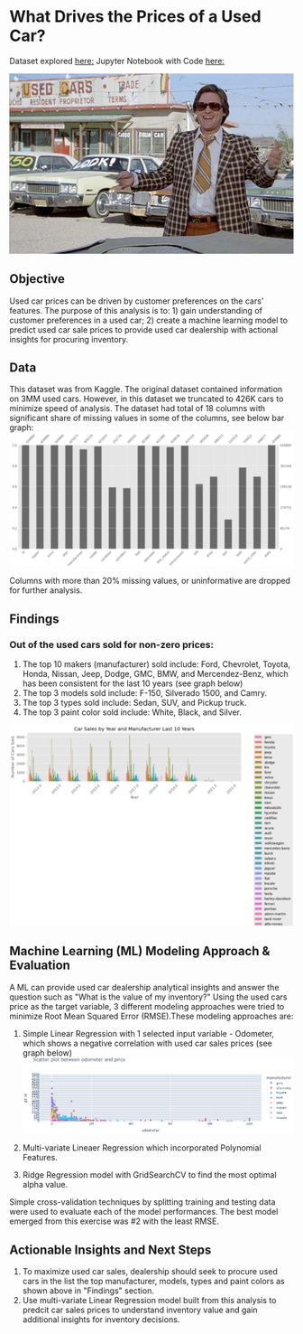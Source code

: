 # What Drives the Prices of a Used Car? 
Dataset explored [here:](https://github.com/jing-li528/Used_car_sales/blob/main/data.zip)
Jupyter Notebook with Code [here:](https://github.com/jing-li528/Used_car_sales/blob/main/used_car_sales_prediction.ipynb) 

![](kurt.jpeg)

## Objective 
Used car prices can be driven by customer preferences on the cars' features. The purpose of this analysis is to: 1) gain understanding of customer preferences in a used car; 2) create a machine learning model to predict used car sale prices to provide used car dealership with actional insights for procuring inventory. 

## Data
This dataset was from Kaggle. The original dataset contained information on 3MM used cars. However, in this dataset we truncated to 426K cars to minimize speed of analysis. 
The dataset had total of 18 columns with significant share of missing values in some of the columns, see below bar graph: 
![](https://github.com/jing-li528/Used_car_sales/blob/main/missing_values.png)

Columns with more than 20% missing values, or uninformative are dropped for further analysis. 

## Findings
### Out of the used cars sold for non-zero prices: 
1. The top 10 makers (manufacturer) sold include: Ford, Chevrolet, Toyota, Honda, Nissan, Jeep, Dodge, GMC, BMW, and Mercendez-Benz, which has been consistent for the last 10 years (see graph below)
2. The top 3 models sold include: F-150, Silverado 1500, and Camry.
3. The top 3 types sold include: Sedan, SUV, and Pickup truck.
4. The top 3 paint color sold include: White, Black, and Silver.

![](https://github.com/jing-li528/Used_car_sales/blob/main/sales_by_manufacturer_last_10_yr.png)

## Machine Learning (ML) Modeling Approach & Evaluation
A ML can provide used car dealership analytical insights and answer the question such as "What is the value of my inventory?" Using the used cars price as the target variable, 3 different modeling approaches were tried to minimize Root Mean Squared Error (RMSE).These modeling approaches are: 
1. Simple Linear Regression with 1 selected input variable - Odometer, which shows a negative correlation with used car sales prices (see graph below)
![](scatter_plot_odometer_and_price.png)

2. Multi-variate Lineaer Regression which incorporated Polynomial Features.
3. Ridge Regression model with GridSearchCV to find the most optimal alpha value.
 
Simple cross-validation techniques by splitting training and testing data were used to evaluate each of the model performances. The best model emerged from this exercise was #2 with the least RMSE. 

## Actionable Insights and Next Steps 
1. To maximize used car sales, dealership should seek to procure used cars in the list the top manufacturer, models, types and paint colors as shown above in "Findings" section.
2. Use multi-variate Linear Regression model built from this analysis to predcit car sales prices to understand inventory value and gain additional insights for inventory decisions. 

